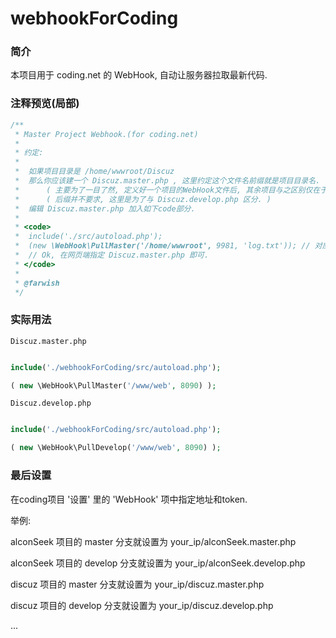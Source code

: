 # webhookForCoding

### 简介

本项目用于 coding.net 的 WebHook, 自动让服务器拉取最新代码.  

### 注释预览(局部)  

````php
/**
 * Master Project Webhook.(for coding.net)
 *
 * 约定:
 *
 *  如果项目目录是 /home/wwwroot/Discuz 
 *  那么你应该建一个 Discuz.master.php , 这里约定这个文件名前缀就是项目目录名.
 *      ( 主要为了一目了然, 定义好一个项目的WebHook文件后, 其余项目与之区别仅在于文件名. )
 *      ( 后缀并不要求, 这里是为了与 Discuz.develop.php 区分. )
 *  编辑 Discuz.master.php 加入如下code部分.
 *
 * <code>
 *  include('./src/autoload.php');
 *  (new \WebHook\PullMaster('/home/wwwroot', 9981, 'log.txt')); // 对应类中三个属性.
 *  // Ok, 在网页端指定 Discuz.master.php 即可.
 * </code>
 *
 * @farwish
 */
````

### 实际用法  

`Discuz.master.php`  

````php

include('./webhookForCoding/src/autoload.php');

( new \WebHook\PullMaster('/www/web', 8090) );

````

`Discuz.develop.php`  

````php

include('./webhookForCoding/src/autoload.php');

( new \WebHook\PullDevelop('/www/web', 8090) );

````

### 最后设置

在coding项目 '设置' 里的 'WebHook' 项中指定地址和token.  

举例:  

alconSeek 项目的 master 分支就设置为 your_ip/alconSeek.master.php  

alconSeek 项目的 develop 分支就设置为 your_ip/alconSeek.develop.php  

discuz 项目的 master 分支就设置为 your_ip/discuz.master.php  

discuz 项目的 develop 分支就设置为 your_ip/discuz.develop.php  

...  

